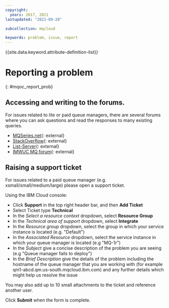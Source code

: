 ```yaml
---
copyright:
  years: 2017, 2021
lastupdated: "2021-09-28"

subcollection: mqcloud

keywords: problem, issue, report
---
```


{{site.data.keyword.attribute-definition-list}}

# Reporting a problem
{: #mqoc_report_prob}

## Accessing and writing to the forums.

For issues related to lite or paid queue managers, there are several forums where you
can ask questions and read the responses to many existing queries.

* [MQSeries.net](http://www.mqseries.net/phpBB2/index.php){: external}
* [StackOverflow](https://stackoverflow.com/questions/tagged/ibm-mq){: external}
* [List-Server](https://listserv.meduniwien.ac.at/archives/mqser-l.html){: external}
* [IMWUC MQ forum](https://community.ibm.com/community/user/imwuc/communities/community-home/digestviewer?communitykey=183ec850-4947-49c8-9a2e-8e7c7fc46c64&tab=digestviewer){: external}

## Raising a support ticket

For issues related to a paid queue manager (e.g. xsmall/small/medium/large) please open a support ticket.

Using the IBM Cloud console:

* Click **Support** in the top right header bar, and then **Add Ticket**
* Select Ticket type **Technical**
* In the *Select a resource context* dropdown, select **Resource Group**
* In the *Technical area of support* dropdown, select **Integrate**
* In the *Resource group* dropdown, select the group in which your service instance is located (e.g. "Default")
* In the *Associated Resource* dropdown, select the service instance in which your queue manager is located (e.g "MQ-1r")
* In the *Subject* give a concise description of the problem you are seeing (e.g "Queue manager fails to deploy")
* In the *Brief Description* give the details of the problem including the hostname of the queue manager that you are working with (for example qm1-abcd.qm.us-south.mqcloud.ibm.com) and any further details which might help us resolve the issue

You may also add up to 10 small attachments to the ticket and reference another user.

Click **Submit** when the form is complete.

